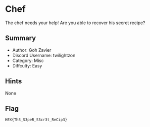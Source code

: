 # Chef

The chef needs your help! Are you able to recover his secret recipe?

## Summary

- Author: Goh Zavier
- Discord Username: twilightzon
- Category: Misc
- Diffculty: Easy

## Hints

None

Flag
---
``HEX{Th3_S3peR_S3cr3t_ReCip3}``
